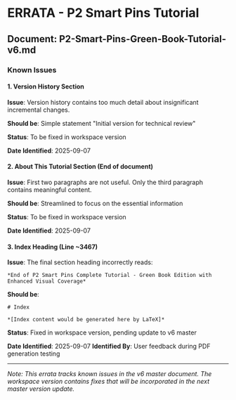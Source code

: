 # ERRATA - P2 Smart Pins Tutorial

## Document: P2-Smart-Pins-Green-Book-Tutorial-v6.md

### Known Issues

#### 1. Version History Section
**Issue**: Version history contains too much detail about insignificant incremental changes.

**Should be**: Simple statement "Initial version for technical review"

**Status**: To be fixed in workspace version

**Date Identified**: 2025-09-07

#### 2. About This Tutorial Section (End of document)
**Issue**: First two paragraphs are not useful. Only the third paragraph contains meaningful content.

**Should be**: Streamlined to focus on the essential information

**Status**: To be fixed in workspace version

**Date Identified**: 2025-09-07

#### 3. Index Heading (Line ~3467)
**Issue**: The final section heading incorrectly reads:
```
*End of P2 Smart Pins Complete Tutorial - Green Book Edition with Enhanced Visual Coverage*
```

**Should be**:
```
# Index

*[Index content would be generated here by LaTeX]*
```

**Status**: Fixed in workspace version, pending update to v6 master

**Date Identified**: 2025-09-07
**Identified By**: User feedback during PDF generation testing

---

*Note: This errata tracks known issues in the v6 master document. The workspace version contains fixes that will be incorporated in the next master version update.*